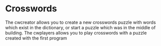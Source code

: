# Crosswords
The cwcreator allows you to create a new crosswords puzzle with words which exist in the dictionary, or start a puzzle which was in the middle of building.
The cwplayers allows you to play crosswords with a puzzle created with the first program
